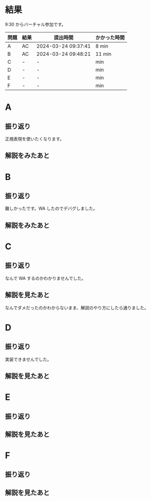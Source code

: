 # 結果

9:30 からバーチャル参加です。

| 問題 | 結果 | 提出時間            | かかった時間 |
|------|------|---------------------|--------------|
| A    | AC   | 2024-03-24 09:37:41 | 8 min        |
| B    | AC   | 2024-03-24 09:48:21 | 11 min       |
| C    | -    | -                   |     min      |
| D    | -    | -                   |     min      |
| E    | -    | -                   |     min      |
| F    | -    | -                   |     min      |

# A

## 振り返り

正規表現を使いたくなります。

## 解説をみたあと

# B

## 振り返り

難しかったです。WA したのでデバグしました。

## 解説をみたあと

# C

## 振り返り

なんで WA するのかわかりませんでした。

## 解説を見たあと

なんでダメだったのかわからないまま、解説のやり方にしたら通りました。

# D

## 振り返り

実装できませんでした。

## 解説を見たあと

# E

## 振り返り

## 解説を見たあと

# F

## 振り返り

## 解説を見たあと
